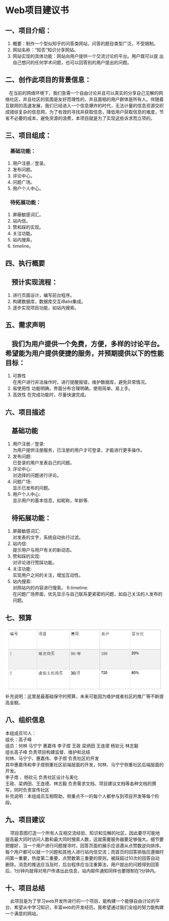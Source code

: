 # Web项目建议书  
## 一、项目介绍：  
  1. 概要：制作一个型似知乎的问答类网站，问答的题目类型广泛，不受限制。  
  2. 网站名称：“知否”知识分享网站。  
  3. 网站实现的具体功能：网站向用户提供一个交流讨论的平台。用户既可以提		  出自己想问的任何学术问题，也可以回答别的用户提出的问题。  

## 二、创作此项目的背景信息：        
&#160;&#160;&#160;在当前的网络环境下，我们急需一个自由讨论并且可以真实的分享自己见解的网络社区，并且社区的氛围是友好而理性的，并且面相的用户群体是所有人。伴随着互联网的高速发展，我们已经进入一个信息爆炸的时代，无法计量的信息资源交织成错综复杂的信息网，为了有效的寻找并获取信息，降低用户获取信息的难度，节省不必要的成本，避免资源的浪费，本项目就是为了实现这些诉求而立项的。  

## 三、项目组成：  
### &#160;&#160;&#160;&#160;基础功能：
1. 用户注册／登录。  
2. 发布问题。  
3. 评论中心。
4. 问题广场。  
5. 用户个人中心。

### &#160;&#160;&#160;&#160;待拓展功能：  
1. 屏蔽敏感词汇。
2. 站内信。   
3. 赞和踩的实现。
4. 关注功能。
5. 站内搜索。
6. timeline。  

## 四、执行概要
## &#160;&#160;&#160;&#160;预计实现流程：
1. 进行页面设计，编写前台程序。
2. 构建数据库，数据库交互iBatis集成。
3. 逐步实现项目功能，如站内搜索。  

## 五、需求声明
## &#160;&#160;&#160;&#160;我们为用户提供一个免费，方便，多样的讨论平台。希望能为用户提供便捷的服务，并预期提供以下的性能目标：
1. 可靠性  
    在用户进行非法操作时，进行提醒报错，维护数据库，避免异常情况。
2. 易使用性
	功能明确，界面分布合理明确，使用简单、易上手。
3. 高效性
	在完成功能时，尽量快速完成。  

## 六、项目描述
## &#160;&#160;&#160;&#160;基础功能  
1. 用户注册／登录:  
	为用户提供注册服务，已注册的用户才可登录，才能进行更多操作。
2. 发布问题:  
	已登录的用户发表自己的问题。
3. 评论中心:  
	对选择的问题进行评论。
4. 问题广场:  
	显示已发布的问题。
5. 用户个人中心:  
	显示用户的基本信息，如昵称，年龄等.  

## &#160;&#160;&#160;&#160;待拓展功能：  
1.  屏蔽敏感词汇:  
     对发表的文字，系统自动执行过滤。
2. 站内信:  
     提示用户与用户有关的新动态。
3. 赞和踩的实现:  
     对评论进行赞踩功能。
4. 关注功能:   
     实现用户之间的关注，增加互动性。
5. 站内搜索:  
     对网站内的内容进行搜索。
6.timeline:  
     在问题广场界面，优先显示与自己联系更紧密的问题，如自己关注的人发布的问题。  

## 七、预算  
![1](./1.jpg)    
补充说明：这里是最基础保守的预算，未来可能因为维护或者社区的推广等不断提高金额。

## 八、组织信息  
本组成员10人：  
    组长：高子峰  
    组员：何林 马宁宁 惠嘉伟 李子煜 王政 梁炳田 王连德 杨钦元 林志毅  
    组长高子峰 负责项目构建监督、维护和总结  
    何林、马宁宁、惠嘉伟、李子煜  负责社区的开发   
      其中惠嘉伟和李子煜侧重社区前端层面的开发，何林、马宁宁侧重社区后端层面的开发。    
    李子煜 、杨钦元  负责社区设计与美化  
    王政、梁炳田、王连德、林志毅  负责需求文档、项目建议文档等各种文档的撰写，同时负责宣传社区  
    补充说明：本组成员互相帮助，侧重点不一的每个人都参与到项目开发等每个阶段。    
## 九、项目建议
&#160;&#160;&#160;&#160;项目意图打造一个所有人互相交流经验、知识和见解的社区，因此要尽可能地提高最大同时访问人数和最大同时搜索人数，这就需要服务器要足够强大。细节要把握好，当一个用户进行问题搜寻时，回答页面的展示应该遵从点赞数逆向排序。每个用户都可以就一个问题和其他人进行站内信交流；而首页的回答排版应遵循时间第一重要，热度第二重要，点赞数第三重要的原则，被踩超过10次的回答自动删除。消息的推送应当及时，后台程序应当注重算法，用户提出的问题得到回答后，1分钟内就得对用户传递出此信息，站内邮件通知同样也要限制在1分钟内。  
## 十、项目总结
&#160;&#160;&#160;&#160;此项目是为了学习web开发所进行的一个项目，能构建一个能够自由讨论的平台，希望从中学习知识，丰富web的开发经历。我希望通过我们全组的努力能构建一个满意的网站。


